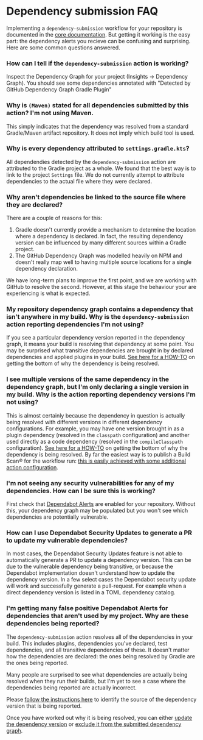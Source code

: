# Dependency submission FAQ

Implementing a `dependency-submission` workflow for your repository is documented in the
[core documentation](dependency-submission.md). 
But getting it working is the easy part: the dependency alerts you recieve can be confusing and surprising.
Here are some common questions answered.

### How can I tell if the `dependency-submission` action is working?
Inspect the Dependency Graph for your project (Insights -> Dependency Graph). You should see some dependencies annotated with "Detected by GitHub Dependency Graph Gradle Plugin"

### Why is `(Maven)` stated for all dependencies submitted by this action? I'm not using Maven.
This simply indicates that the dependency was resolved from a standard Gradle/Maven artifact repository. It does not imply which build tool is used.

### Why is every dependency attributed to `settings.gradle.kts`? 
All dependendies detected by the `dependency-submission` action are attributed to the Gradle project as a whole. We found that the best way is to link to the project `Settings` file.
We do not currently attempt to attribute dependencies to the actual file where they were declared.

### Why aren't dependencies be linked to the source file where they are declared?
There are a couple of reasons for this:
1. Gradle doesn't currently provide a mechanism to determine the location where a dependency is declared. In fact, the resulting dependency version can be influenced by many different sources within a Gradle project.
2. The GitHub Dependency Graph was modelled heavily on NPM and doesn't really map well to having multiple source locations for a single dependency declaration. 

We have long-term plans to improve the first point, and we are working with GitHub to resolve the second. However, at this stage the behaviour your are experiencing is what is expected.

### My repository dependency graph contains a dependency that isn't anywhere in my build. Why is the `dependency-submission` action reporting dependencies I'm not using?
If you see a particular dependency version reported in the dependency graph, it means your build is resolving that dependency at some point. 
You may be surprised what transitive dependencies are brought in by declared dependencies and applied plugins in your build.
[See here for a HOW-TO](dependency-submission.md#resolving-a-dependency-vulnerability) on getting the bottom of why the dependency is being resolved.

### I see multiple versions of the same dependency in the dependency graph, but I'm only declaring a single version in my build. Why is the action reporting dependency versions I'm not using?
This is almost certainly because the dependency in question is actually being resolved with different versions in different dependency configurations. 
For example, you may have one version brought in as a plugin dependency (resolved in the `classpath` configuration) and another used directly as a code dependency (resolved in the `compileClasspath` configuration).
[See here for a HOW-TO](dependency-submission.md#resolving-a-dependency-vulnerability) on getting the bottom of why the dependency is being resolved. 
By far the easiest way is to publish a Build Scan® for the workflow run: [this is easily achieved with some additional action configuration](dependency-submission.md#publishing-a-develocity-build-scan-from-your-dependency-submission-workflow).

### I'm not seeing any security vulnerabilities for any of my dependencies. How can I be sure this is working?
First check that [Dependabot Alerts](https://docs.github.com/en/code-security/dependabot/dependabot-alerts/about-dependabot-alerts) are enabled for your repository. 
Without this, your dependency graph may be populated but you won't see which dependencies are potentially vulnerable.

### How can I use Dependabot Security Updates to generate a PR to update my vulnerable dependencies?
In most cases, the Dependabot Security Updates feature is not able to automatically generate a PR to update a dependency version. 
This can be due to the vulnerable dependency being transitive, or because the Dependabot implementation doesn't understand how to update the dependency version.
In a few select cases the Dependabot security update will work and successfully generate a pull-request. For example when a direct dependency version is listed in a TOML dependency catalog.

### I'm getting many false positive Dependabot Alerts for dependencies that aren't used by my project. Why are these dependencies being reported?
The `dependency-submission` action resolves all of the dependencies in your build. This includes plugins, dependencies you've declared, test dependencies, and all transitive dependencies of these. 
It doesn't matter how the dependencies are declared: the ones being resolved by Gradle are the ones being reported.

Many people are surprised to see what dependencies are actually being resolved when they run their builds, but I'm yet to see a case where the dependencies being reported are actually incorrect. 

Please [follow the instructions here](dependency-submission.md#finding-the-source-of-a-dependency-vulnerability) to identify the source of the dependency version that is being reported.

Once you have worked out why it is being resolved, you can either [update the dependency version](dependency-submission.md#updating-the-dependency-version) 
or [exclude it from the submitted dependency graph](dependency-submission.md#limiting-the-dependencies-that-appear-in-the-dependency-graph).

